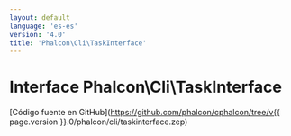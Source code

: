 ```yaml
---
layout: default
language: 'es-es'
version: '4.0'
title: 'Phalcon\Cli\TaskInterface'
---
```


# Interface **Phalcon\Cli\TaskInterface**

[Código fuente en GitHub](https://github.com/phalcon/cphalcon/tree/v{{ page.version }}.0/phalcon/cli/taskinterface.zep)